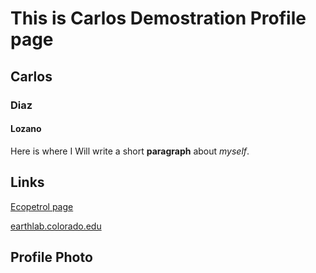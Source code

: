 # This is Carlos Demostration Profile page
## Carlos
### Diaz
#### Lozano
Here is where I Will write a short **paragraph** about *myself*.


## Links
[Ecopetrol page](https://www.ecopetrol.com.co/wps/portal)

<a href="https://earthlab.colorado.edu" target="_blank">earthlab.colorado.edu </a>

## Profile Photo
